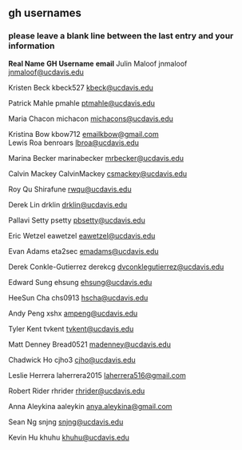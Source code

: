## gh usernames

### please leave a blank line between the last entry and your information

__Real Name__		__GH Username__		__email__
Julin Maloof		jnmaloof		jnmaloof@ucdavis.edu

Kristen Beck		kbeck527		kbeck@ucdavis.edu

Patrick Mahle		pmahle			ptmahle@ucdavis.edu

Maria Chacon		michacon		michacons@ucdavis.edu

Kristina Bow 		kbow712			emailkbow@gmail.com					
Lewis Roa               benroars		lbroa@ucdavis.edu

Marina Becker		marinabecker	mrbecker@ucdavis.edu

Calvin Mackey           CalvinMackey            csmackey@ucdavis.edu

Roy Qu			Shirafune		rwqu@ucdavis.edu

Derek Lin		drklin			drklin@ucdavis.edu

Pallavi Setty		psetty			pbsetty@ucdavis.edu

Eric Wetzel		eawetzel		eawetzel@ucdavis.edu

Evan Adams		eta2sec			emadams@ucdavis.edu

Derek Conkle-Gutierrez  derekcg                 dvconklegutierrez@ucdavis.edu
       
Edward Sung		ehsung			ehsung@ucdavis.edu

HeeSun Cha              chs0913	                hscha@ucdavis.edu

Andy Peng               xshx                    ampeng@ucdavis.edu

Tyler Kent		tvkent			tvkent@ucdavis.edu

Matt Denney		Bread0521		madenney@ucdavis.edu

Chadwick Ho		cjho3			cjho@ucdavis.edu

Leslie Herrera		laherrera2015		laherrera516@gmail.com

Robert Rider		rhrider			rhrider@ucdavis.edu

Anna Aleykina 		aaleykin		anya.aleykina@gmail.com

Sean Ng			snjng			snjng@ucdavis.edu

Kevin Hu		khuhu			khuhu@ucdavis.edu

